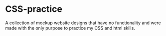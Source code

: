 # CSS-practice

A collection of mockup website designs that have no functionality and were made with the only purpose to practice my CSS and html skills.